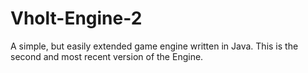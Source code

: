 # Vholt-Engine-2
A simple, but easily extended game engine written in Java. This is the second and most recent version of the Engine.
